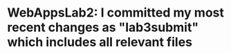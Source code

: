 # WebAppsLab2: I committed my most recent changes as "lab3submit" which includes all relevant files
